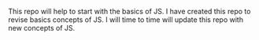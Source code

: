 This repo will help to start with the basics of JS.
I have created this repo to revise basics concepts of JS.
I will time to time will update this repo with new concepts of JS.
